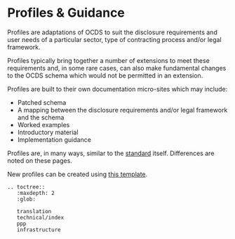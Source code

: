 # Profiles & Guidance

Profiles are adaptations of OCDS to suit the disclosure requirements and user needs of a particular sector, type of contracting process and/or legal framework.

Profiles typically bring together a number of extensions to meet these requirements and, in some rare cases, can also make fundamental changes to the OCDS schema which would not be permitted in an extension.

Profiles are built to their own documentation micro-sites which may include:

* Patched schema
* A mapping between the disclosure requirements and/or legal framework and the schema
* Worked examples
* Introductory material
* Implementation guidance

Profiles are, in many ways, similar to the [standard](../standard/index) itself. Differences are noted on these pages.

New profiles can be created using [this template](https://github.com/open-contracting/standard_profile_template).

```eval_rst
.. toctree::
   :maxdepth: 2
   :glob:

   translation
   technical/index
   ppp
   infrastructure
```
